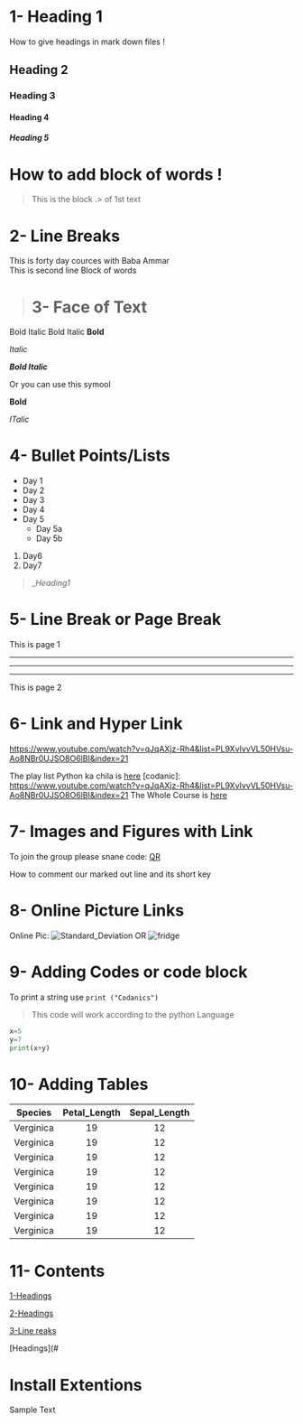 # 1- Heading 1
How to give headings in mark down files !

## Heading 2
### Heading 3
#### Heading 4
##### Heading 5
# How to add block of words !
> This is the block .> of 1st text

# 2- Line Breaks

This is forty day cources with Baba Ammar \
This is second line
Block of words 

> # 3- Face of Text
Bold
Italic
Bold Italic
**Bold**

*Italic*

***Bold Italic***

Or you can use this symool

__Bold__

_ITalic_

# 4- Bullet Points/Lists

- Day 1 
- Day 2
- Day 3
- Day 4
- Day 5
   - Day 5a
   - Day 5b
1. Day6
2. Day7
> _*Heading1*

# 5- Line Break or Page Break

This is page 1
___
***
___

This is page 2
# 6- Link and Hyper Link
<https://www.youtube.com/watch?v=qJqAXjz-Rh4&list=PL9XvIvvVL50HVsu-Ao8NBr0UJSO8O6lBI&index=21>

The play list Python ka chila is [here](https://www.youtube.com/watch?v=qJqAXjz-Rh4&list=PL9XvIvvVL50HVsu-Ao8NBr0UJSO8O6lBI&index=21)
[codanic]: https://www.youtube.com/watch?v=qJqAXjz-Rh4&list=PL9XvIvvVL50HVsu-Ao8NBr0UJSO8O6lBI&index=21
The Whole Course is [here](codanic)

# 7- Images and Figures with Link
To join the group please snane code:
[QR](download.png)


 How to comment our marked out line and its short key



# 8- Online Picture Links

Online Pic:
![Standard_Deviation](https://www.google.com/url?sa=i&url=https%3A%2F%2Fpnghunter.com%2Fpng%2Frefrigerator-22%2F&psig=AOvVaw1LATGucqSK4ARJijcnASi6&ust=1642141806288000&source=images&cd=vfe&ved=0CAsQjRxqFwoTCNjai4qNrvUCFQAAAAAdAAAAABAD)
OR
![fridge](Fridge.PNG)
# 9- Adding Codes or code block
To print a string use `print ("Codanics")`
> This code will work according to the python Language
```python
x=5
y=7
print(x+y)
```

# 10- Adding Tables

| Species | Petal_Length | Sepal_Length |
|  :----: | :------: | :----:  |
| Verginica | 19 | 12| 88 | 
| Verginica | 19 | 12| 88 | 
| Verginica | 19 | 12| 88 | 
| Verginica | 19 | 12| 88 | 
| Verginica | 19 | 12| 88 | 
| Verginica | 19 | 12| 88 | 
| Verginica | 19 | 12| 88 | 
| Verginica | 19 | 12| 88 | 


# 11- Contents

[1-Headings](#heading-1)

[2-Headings](#heading-2)

[3-Line reaks](#3-line-breaks)

[Headings](#

# Install Extentions

Sample Text



















































